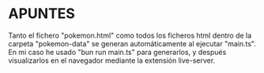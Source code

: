 # APUNTES

Tanto el fichero "pokemon.html" como todos los ficheros html dentro de la carpeta "pokemon-data" se generan automáticamente al ejecutar "main.ts". 
En mi caso he usado "bun run main.ts" para generarlos, y después visualizarlos en el navegador mediante la extensión live-server.


